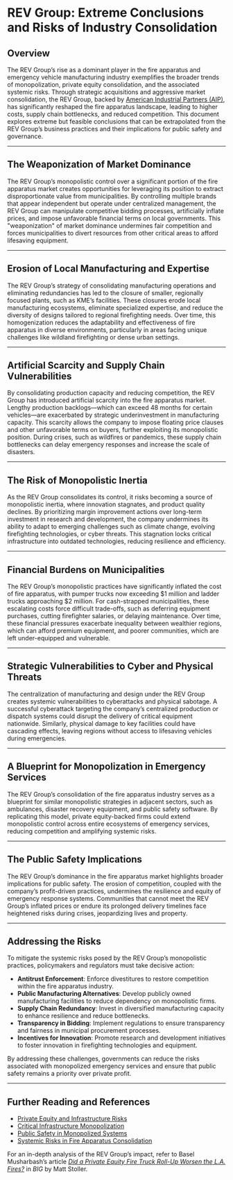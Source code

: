 # REV Group: Extreme Conclusions and Risks of Industry Consolidation

## Overview

The REV Group’s rise as a dominant player in the fire apparatus and emergency vehicle manufacturing industry exemplifies the broader trends of monopolization, private equity consolidation, and the associated systemic risks. Through strategic acquisitions and aggressive market consolidation, the REV Group, backed by [American Industrial Partners (AIP)](https://www.americanindustrial.com/), has significantly reshaped the fire apparatus landscape, leading to higher costs, supply chain bottlenecks, and reduced competition. This document explores extreme but feasible conclusions that can be extrapolated from the REV Group’s business practices and their implications for public safety and governance.

***

## The Weaponization of Market Dominance

The REV Group’s monopolistic control over a significant portion of the fire apparatus market creates opportunities for leveraging its position to extract disproportionate value from municipalities. By controlling multiple brands that appear independent but operate under centralized management, the REV Group can manipulate competitive bidding processes, artificially inflate prices, and impose unfavorable financial terms on local governments. This "weaponization" of market dominance undermines fair competition and forces municipalities to divert resources from other critical areas to afford lifesaving equipment.

***

## Erosion of Local Manufacturing and Expertise

The REV Group’s strategy of consolidating manufacturing operations and eliminating redundancies has led to the closure of smaller, regionally focused plants, such as KME’s facilities. These closures erode local manufacturing ecosystems, eliminate specialized expertise, and reduce the diversity of designs tailored to regional firefighting needs. Over time, this homogenization reduces the adaptability and effectiveness of fire apparatus in diverse environments, particularly in areas facing unique challenges like wildland firefighting or dense urban settings.

***

## Artificial Scarcity and Supply Chain Vulnerabilities

By consolidating production capacity and reducing competition, the REV Group has introduced artificial scarcity into the fire apparatus market. Lengthy production backlogs—which can exceed 48 months for certain vehicles—are exacerbated by strategic underinvestment in manufacturing capacity. This scarcity allows the company to impose floating price clauses and other unfavorable terms on buyers, further exploiting its monopolistic position. During crises, such as wildfires or pandemics, these supply chain bottlenecks can delay emergency responses and increase the scale of disasters.

***

## The Risk of Monopolistic Inertia

As the REV Group consolidates its control, it risks becoming a source of monopolistic inertia, where innovation stagnates, and product quality declines. By prioritizing margin improvement actions over long-term investment in research and development, the company undermines its ability to adapt to emerging challenges such as climate change, evolving firefighting technologies, or cyber threats. This stagnation locks critical infrastructure into outdated technologies, reducing resilience and efficiency.

***

## Financial Burdens on Municipalities

The REV Group’s monopolistic practices have significantly inflated the cost of fire apparatus, with pumper trucks now exceeding $1 million and ladder trucks approaching $2 million. For cash-strapped municipalities, these escalating costs force difficult trade-offs, such as deferring equipment purchases, cutting firefighter salaries, or delaying maintenance. Over time, these financial pressures exacerbate inequality between wealthier regions, which can afford premium equipment, and poorer communities, which are left under-equipped and vulnerable.

***

## Strategic Vulnerabilities to Cyber and Physical Threats

The centralization of manufacturing and design under the REV Group creates systemic vulnerabilities to cyberattacks and physical sabotage. A successful cyberattack targeting the company’s centralized production or dispatch systems could disrupt the delivery of critical equipment nationwide. Similarly, physical damage to key facilities could have cascading effects, leaving regions without access to lifesaving vehicles during emergencies.

***

## A Blueprint for Monopolization in Emergency Services

The REV Group’s consolidation of the fire apparatus industry serves as a blueprint for similar monopolistic strategies in adjacent sectors, such as ambulances, disaster recovery equipment, and public safety software. By replicating this model, private equity-backed firms could extend monopolistic control across entire ecosystems of emergency services, reducing competition and amplifying systemic risks.

***

## The Public Safety Implications

The REV Group’s dominance in the fire apparatus market highlights broader implications for public safety. The erosion of competition, coupled with the company’s profit-driven practices, undermines the resilience and equity of emergency response systems. Communities that cannot meet the REV Group’s inflated prices or endure its prolonged delivery timelines face heightened risks during crises, jeopardizing lives and property.

***

## Addressing the Risks

To mitigate the systemic risks posed by the REV Group’s monopolistic practices, policymakers and regulators must take decisive action:

* **Antitrust Enforcement**: Enforce divestitures to restore competition within the fire apparatus industry.
* **Public Manufacturing Alternatives**: Develop publicly owned manufacturing facilities to reduce dependency on monopolistic firms.
* **Supply Chain Redundancy**: Invest in diversified manufacturing capacity to enhance resilience and reduce bottlenecks.
* **Transparency in Bidding**: Implement regulations to ensure transparency and fairness in municipal procurement processes.
* **Incentives for Innovation**: Promote research and development initiatives to foster innovation in firefighting technologies and equipment.

By addressing these challenges, governments can reduce the risks associated with monopolized emergency services and ensure that public safety remains a priority over private profit.

***

## Further Reading and References

* [Private Equity and Infrastructure Risks](../crypto_economics/private_equity.md)
* [Critical Infrastructure Monopolization](critical_infrastructure.md)
* [Public Safety in Monopolized Systems](public_safety.md)
* [Systemic Risks in Fire Apparatus Consolidation](fire_apparatus.md)

For an in-depth analysis of the REV Group’s impact, refer to Basel Musharbash’s article [_Did a Private Equity Fire Truck Roll-Up Worsen the L.A. Fires?_](https://www.thebignewsletter.com/p/did-a-private-equity-fire-truck-roll?utm_source=post-email-title\&publication_id=11524\&post_id=155466046\&utm_campaign=email-post-title\&isFreemail=true\&r=4a32tl\&triedRedirect=true\&utm_medium=email) in _BIG_ by Matt Stoller.
